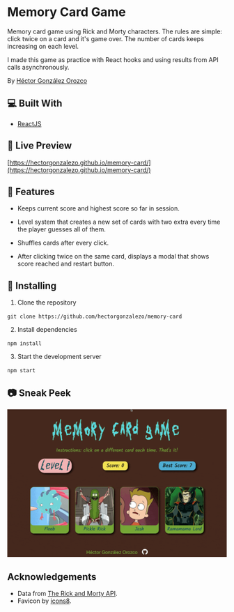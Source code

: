 
# Memory Card Game

Memory card game using Rick and Morty characters. The rules are simple: click twice on a card and it's game over. The number of cards keeps increasing on each level.

I made this game as practice with React hooks and using results from API calls asynchronously.

By [Héctor González Orozco](https://github.com/hectorgonzalezo)

## :computer: Built With

* [ReactJS](https://reactjs.org/)

## :ferris_wheel: Live Preview

[https://hectorgonzalezo.github.io/memory-card/](https://hectorgonzalezo.github.io/memory-card/)

## :rocket: Features

- Keeps current score and highest score so far in session.

-  Level system that creates a new set of cards with two extra every time the player guesses all of them.

- Shuffles cards after every click.

- After clicking twice on the same card, displays a modal that shows score reached and restart button.

## :construction: Installing

1. Clone the repository

`git clone https://github.com/hectorgonzalezo/memory-card`

2. Install dependencies

`npm install`

3. Start the development server

`npm start`

## :camera: Sneak Peek

![Website gif](./src/assets/website.gif)


## Acknowledgements

- Data from [The Rick and Morty API](https://rickandmortyapi.com/).
- Favicon by [icons8](https://icons8.com/).